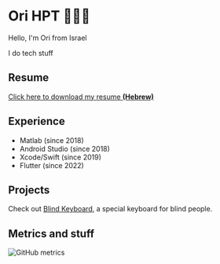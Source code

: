 # Ori HPT 👨🏻‍🦰
Hello, I'm Ori from Israel

I do tech stuff

## Resume
[Click here to download my resume **(Hebrew)**](https://github.com/orihpt/orihpt/blob/main/קורות%20חיים%20-%20אורי%20האופטמן.pdf?raw=true)

## Experience
- Matlab (since 2018)
- Android Studio (since 2018)
- Xcode/Swift (since 2019)
- Flutter (since 2022)

## Projects
Check out [Blind Keyboard](https://github.com/orihpt/BlindKeyboard), a special keyboard for blind people.

## Metrics and stuff

![GitHub metrics](https://camo.githubusercontent.com/dd873aad9a5cfa021971cdbeface73d41bc70302cde7912f73aa39fea38bc43b/68747470733a2f2f6d6574726963732e6c65636f712e696f2f6f72696870743f69736f63616c656e6461723d31266c616e6775616765733d312669736f63616c656e6461722e6475726174696f6e3d66756c6c2d79656172)
